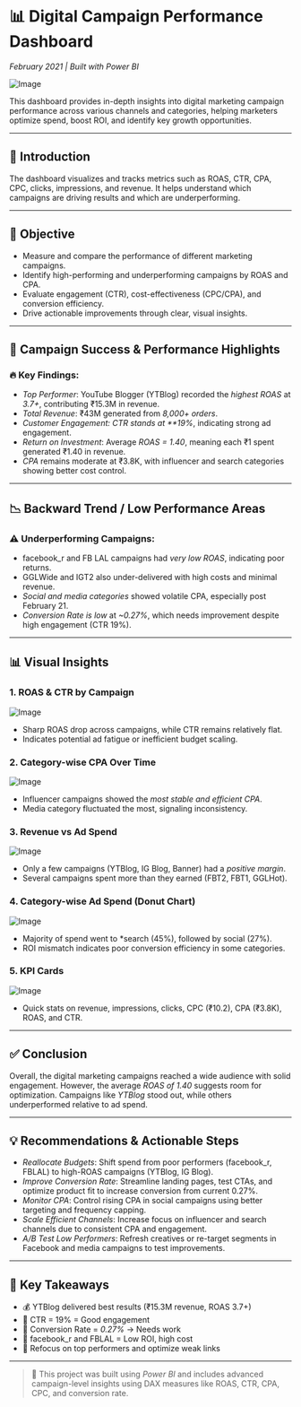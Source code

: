 # 📊 Digital Campaign Performance Dashboard  
*February 2021 | Built with Power BI*

![Image](https://github.com/user-attachments/assets/fcc1333b-ed95-4912-af24-e40130bb7ab8)

This dashboard provides in-depth insights into digital marketing campaign performance across various channels and categories, helping marketers optimize spend, boost ROI, and identify key growth opportunities.

---

## 📌 Introduction

The dashboard visualizes and tracks metrics such as ROAS, CTR, CPA, CPC, clicks, impressions, and revenue. It helps understand which campaigns are driving results and which are underperforming.

---

## 🎯 Objective

- Measure and compare the performance of different marketing campaigns.
- Identify high-performing and underperforming campaigns by ROAS and CPA.
- Evaluate engagement (CTR), cost-effectiveness (CPC/CPA), and conversion efficiency.
- Drive actionable improvements through clear, visual insights.

---

## 🚀 Campaign Success & Performance Highlights

### 🔥 Key Findings:
- *Top Performer*: YouTube Blogger (YTBlog) recorded the *highest ROAS* at *3.7+*, contributing ₹15.3M in revenue.
- *Total Revenue*: ₹43M generated from *8,000+ orders*.
- *Customer Engagement: CTR stands at **19%*, indicating strong ad engagement.
- *Return on Investment*: Average *ROAS = 1.40*, meaning each ₹1 spent generated ₹1.40 in revenue.
- *CPA* remains moderate at ₹3.8K, with influencer and search categories showing better cost control.

---

## 📉 Backward Trend / Low Performance Areas

### ⚠ Underperforming Campaigns:
- facebook_r and FB LAL campaigns had *very low ROAS*, indicating poor returns.
- GGLWide and IGT2 also under-delivered with high costs and minimal revenue.
- *Social and media categories* showed volatile CPA, especially post February 21.
- *Conversion Rate is low* at *~0.27%*, which needs improvement despite high engagement (CTR 19%).

---

## 📊 Visual Insights

### 1. ROAS & CTR by Campaign

![Image](https://github.com/user-attachments/assets/aa530f53-a664-46fb-88b3-352c7ab525ba)

- Sharp ROAS drop across campaigns, while CTR remains relatively flat.
- Indicates potential ad fatigue or inefficient budget scaling.

### 2. Category-wise CPA Over Time

![Image](https://github.com/user-attachments/assets/6713c98e-4904-4e33-b24c-2a232950d077)

- Influencer campaigns showed the *most stable and efficient CPA*.
- Media category fluctuated the most, signaling inconsistency.

### 3. Revenue vs Ad Spend

![Image](https://github.com/user-attachments/assets/636f5a87-dc2e-45f4-b5f4-6710a00b1cce)

- Only a few campaigns (YTBlog, IG Blog, Banner) had a *positive margin*.
- Several campaigns spent more than they earned (FBT2, FBT1, GGLHot).

### 4. Category-wise Ad Spend (Donut Chart)

![Image](https://github.com/user-attachments/assets/56d1cb73-fee2-4dda-9e0c-44f6b7ecd6f2)

- Majority of spend went to *search (45%), followed by social (27%).
- ROI mismatch indicates poor conversion efficiency in some categories.

### 5. KPI Cards

![Image](https://github.com/user-attachments/assets/0c47b0a6-432f-47e7-a7ab-f23a88592d54)

- Quick stats on revenue, impressions, clicks, CPC (₹10.2), CPA (₹3.8K), ROAS, and CTR.


---

## ✅ Conclusion

Overall, the digital marketing campaigns reached a wide audience with solid engagement. However, the average *ROAS of 1.40* suggests room for optimization. Campaigns like *YTBlog* stood out, while others underperformed relative to ad spend.

---

## 💡 Recommendations & Actionable Steps

- *Reallocate Budgets*: Shift spend from poor performers (facebook_r, FBLAL) to high-ROAS campaigns (YTBlog, IG Blog).
- *Improve Conversion Rate*: Streamline landing pages, test CTAs, and optimize product fit to increase conversion from current 0.27%.
- *Monitor CPA*: Control rising CPA in social campaigns using better targeting and frequency capping.
- *Scale Efficient Channels*: Increase focus on influencer and search channels due to consistent CPA and engagement.
- *A/B Test Low Performers*: Refresh creatives or re-target segments in Facebook and media campaigns to test improvements.

---

## 📌 Key Takeaways

- 💰 YTBlog delivered best results (₹15.3M revenue, ROAS 3.7+)
- 🔁 CTR = 19% = Good engagement
- 🚨 Conversion Rate = *0.27%* → Needs work
- 🔻 facebook_r and FBLAL = Low ROI, high cost
- 🎯 Refocus on top performers and optimize weak links

---

> 📁 This project was built using *Power BI* and includes advanced campaign-level insights using DAX measures like ROAS, CTR, CPA, CPC, and conversion rate.
